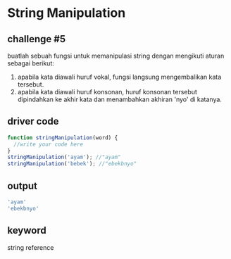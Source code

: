 # String Manipulation
## challenge #5
buatlah sebuah fungsi untuk memanipulasi string dengan mengikuti aturan sebagai berikut:
1. apabila kata diawali huruf vokal, fungsi langsung mengembalikan kata tersebut.
2. apabila kata diawali huruf konsonan, huruf konsonan tersebut dipindahkan ke akhir kata dan menambahkan akhiran 'nyo' di katanya.
## driver code
```javascript
function stringManipulation(word) {
  //write your code here
}
stringManipulation('ayam'); //"ayam"
stringManipulation('bebek'); //"ebekbnyo"
```
## output
```javascript
'ayam'
'ebekbnyo'
```
## keyword
string reference
